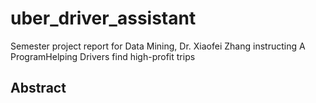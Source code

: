 # uber_driver_assistant
Semester project report for Data Mining, Dr. Xiaofei Zhang instructing A ProgramHelping Drivers find high-profit trips
## Abstract 


